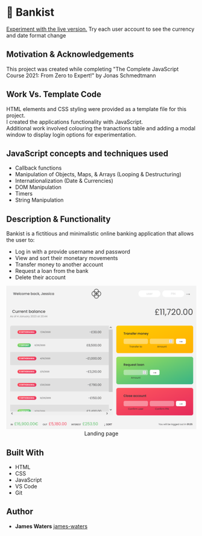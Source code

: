 # 💸 Bankist

[Experiment with the live version.](https://waters1993.github.io/javascript-bankist/) Try each user account to see the currency and date format change

## Motivation & Acknowledgements

This project was created while completing "The Complete JavaScript Course 2021: From Zero to Expert!" by Jonas Schmedtmann

## Work Vs. Template Code

HTML elements and CSS styling were provided as a template file for this project.<br>
I created the applications functionality with JavaScript.<br>
Additional work involved colouring the tranactions table and adding a modal window to display login options for experimentation.

## JavaScript concepts and techniques used

- Callback functions<br>
- Manipulation of Objects, Maps, & Arrays (Looping & Destructuring)<br>
- Internationalization (Date & Currencies)<br>
- DOM Manipulation<br>
- Timers<br>
- String Manipulation<br>

## Description & Functionality

Bankist is a fictitious and minimalistic online banking application that allows the user to:

- Log in with a provide username and password
- View and sort their monetary movements
- Transfer money to another account
- Request a loan from the bank
- Delete their account

<img src="./images/login.PNG" alt="landingPage" width="800"/>
<div align="center">Landing page</div>

## Built With

- HTML
- CSS
- JavaScript
- VS Code
- Git

## Author

- **James Waters**
  [james-waters](https://www.james-waters.com/)
